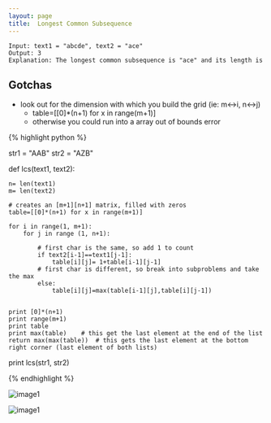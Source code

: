 ```yaml
---
layout: page
title:  Longest Common Subsequence
---
```




```
Input: text1 = "abcde", text2 = "ace" 
Output: 3  
Explanation: The longest common subsequence is "ace" and its length is 
```

Gotchas
-------
- look out for the dimension with which you build the grid (ie: m<->i, n<->j)
    - table=[[0]*(n+1) for x in range(m+1)]
    - otherwise you could run into a array out of bounds error


{% highlight python %}

str1 = "AAB"
str2 = "AZB"

def lcs(text1, text2):

    n= len(text1)
    m= len(text2)

    # creates an [m+1][n+1] matrix, filled with zeros
    table=[[0]*(n+1) for x in range(m+1)]
    
    for i in range(1, m+1):
        for j in range (1, n+1):

            # first char is the same, so add 1 to count
            if text2[i-1]==text1[j-1]:
                table[i][j]= 1+table[i-1][j-1]
            # first char is different, so break into subproblems and take the max
            else:
                table[i][j]=max(table[i-1][j],table[i][j-1])

    
    print [0]*(n+1)
    print range(m+1)
    print table
    print max(table)    # this get the last element at the end of the list
    return max(max(table))  # this gets the last element at the bottom right corner (last element of both lists)



print lcs(str1, str2)


{% endhighlight %}


![image1](https://gnfapq.dm.files.1drv.com/y4mZlth_qJCTlKJzsxVXX98_AG9IK8AYIiD6xyAEMPDfxF1FJFbE0z_rpEBOkZe0I65WDkyjiWZj3x4fGkqPjBT7ZrN1gmNos7vavy-EjgFiz6lFt3odQOYxbrxIxuCA8dEfPOcvqC2p_rKtb2nD6FGhClcL58TZMnbH2JEvsUZ2OdOWSd14TqjsqIut8vAdOWie9ZWU-J7qm_gnKrQcVv1Pg?width=1782&height=2278&cropmode=none)

![image1](https://gnermw.dm.files.1drv.com/y4m9BSW0Ft1fHxdtWnT1V0IGF9Sxj3TFojEDo_HiaMd9YGeSK_vN3LtRkRbvzR-vnySZ1qd3PuPpdgyIim_pE9LnQG4TErnFMrBOgK-oFlMCr1Ao13C6FmeZKYfuGKiqqI8rRrSpM44Du8nNVoqUK2awKIa1u3E5TcJepJsdItmXpf7vw8LfB8FilU_qF04a9hBiLn3oQEMJcee-WnUvZQkkQ?width=2579&height=1198&cropmode=none)
